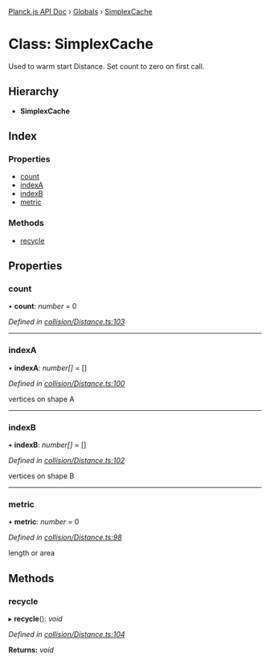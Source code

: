 [Planck.js API Doc](../README.md) › [Globals](../globals.md) › [SimplexCache](simplexcache.md)

# Class: SimplexCache

Used to warm start Distance. Set count to zero on first call.

## Hierarchy

* **SimplexCache**

## Index

### Properties

* [count](simplexcache.md#count)
* [indexA](simplexcache.md#indexa)
* [indexB](simplexcache.md#indexb)
* [metric](simplexcache.md#metric)

### Methods

* [recycle](simplexcache.md#recycle)

## Properties

###  count

• **count**: *number* = 0

*Defined in [collision/Distance.ts:103](https://github.com/shakiba/planck.js/blob/1bc1208/src/collision/Distance.ts#L103)*

___

###  indexA

• **indexA**: *number[]* = []

*Defined in [collision/Distance.ts:100](https://github.com/shakiba/planck.js/blob/1bc1208/src/collision/Distance.ts#L100)*

vertices on shape A

___

###  indexB

• **indexB**: *number[]* = []

*Defined in [collision/Distance.ts:102](https://github.com/shakiba/planck.js/blob/1bc1208/src/collision/Distance.ts#L102)*

vertices on shape B

___

###  metric

• **metric**: *number* = 0

*Defined in [collision/Distance.ts:98](https://github.com/shakiba/planck.js/blob/1bc1208/src/collision/Distance.ts#L98)*

length or area

## Methods

###  recycle

▸ **recycle**(): *void*

*Defined in [collision/Distance.ts:104](https://github.com/shakiba/planck.js/blob/1bc1208/src/collision/Distance.ts#L104)*

**Returns:** *void*
